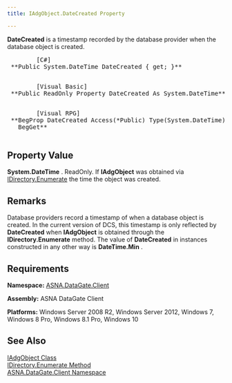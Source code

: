 ```yaml
---
title: IAdgObject.DateCreated Property

---
```


**DateCreated** is a timestamp recorded by the database provider when the database object is created.
<pre>        <span class="lang">[C#]</span>
 **Public System.DateTime DateCreated { get; }** 
      </pre>
<pre>        <span class="lang">[Visual Basic] </span>
 **Public ReadOnly Property DateCreated As System.DateTime** 
      </pre>
<pre class="prettyprint">
        <span class="lang">[Visual RPG]</span>
 **BegProp DateCreated Access(*Public) Type(System.DateTime)
   BegGet** 
      </pre>

## Property Value

**System.DateTime** . ReadOnly. If **IAdgObject** was obtained via [IDirectory.Enumerate](idirectory-class-enumerate-method.html) the time the object was created. 
## Remarks

Database providers record a timestamp of when a database object is created. In the current version of DCS, this timestamp is only reflected by **DateCreated** when **IAdgObject** is obtained through the **IDirectory.Enumerate** method. The value of **DateCreated** in instances constructed in any other way is **DateTime.Min** .
## Requirements

**Namespace:** [ASNA.DataGate.Client](datagate-client-namespace.html) 

**Assembly:** ASNA DataGate Client

**Platforms:** Windows Server 2008 R2, Windows Server 2012, Windows 7, Windows 8 Pro, Windows 8.1 Pro, Windows 10
## See Also


[IAdgObject Class](iadg-object-class.html)
      <br />
[IDirectory.Enumerate Method](idirectory-class-enumerate-method.html)
      <br />
[ASNA.DataGate.Client Namespace](datagate-client-namespace.html)

